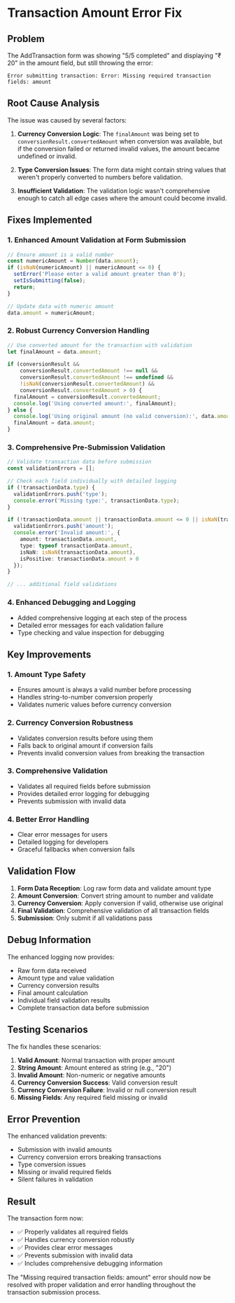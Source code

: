 # Transaction Amount Error Fix

## Problem
The AddTransaction form was showing "5/5 completed" and displaying "₹ 20" in the amount field, but still throwing the error:
```
Error submitting transaction: Error: Missing required transaction fields: amount
```

## Root Cause Analysis

The issue was caused by several factors:

1. **Currency Conversion Logic**: The `finalAmount` was being set to `conversionResult.convertedAmount` when conversion was available, but if the conversion failed or returned invalid values, the amount became undefined or invalid.

2. **Type Conversion Issues**: The form data might contain string values that weren't properly converted to numbers before validation.

3. **Insufficient Validation**: The validation logic wasn't comprehensive enough to catch all edge cases where the amount could become invalid.

## Fixes Implemented

### 1. **Enhanced Amount Validation at Form Submission**
```typescript
// Ensure amount is a valid number
const numericAmount = Number(data.amount);
if (isNaN(numericAmount) || numericAmount <= 0) {
  setError('Please enter a valid amount greater than 0');
  setIsSubmitting(false);
  return;
}

// Update data with numeric amount
data.amount = numericAmount;
```

### 2. **Robust Currency Conversion Handling**
```typescript
// Use converted amount for the transaction with validation
let finalAmount = data.amount;

if (conversionResult && 
    conversionResult.convertedAmount !== null && 
    conversionResult.convertedAmount !== undefined &&
    !isNaN(conversionResult.convertedAmount) &&
    conversionResult.convertedAmount > 0) {
  finalAmount = conversionResult.convertedAmount;
  console.log('Using converted amount:', finalAmount);
} else {
  console.log('Using original amount (no valid conversion):', data.amount);
  finalAmount = data.amount;
}
```

### 3. **Comprehensive Pre-Submission Validation**
```typescript
// Validate transaction data before submission
const validationErrors = [];

// Check each field individually with detailed logging
if (!transactionData.type) {
  validationErrors.push('type');
  console.error('Missing type:', transactionData.type);
}

if (!transactionData.amount || transactionData.amount <= 0 || isNaN(transactionData.amount)) {
  validationErrors.push('amount');
  console.error('Invalid amount:', { 
    amount: transactionData.amount, 
    type: typeof transactionData.amount,
    isNaN: isNaN(transactionData.amount),
    isPositive: transactionData.amount > 0
  });
}

// ... additional field validations
```

### 4. **Enhanced Debugging and Logging**
- Added comprehensive logging at each step of the process
- Detailed error messages for each validation failure
- Type checking and value inspection for debugging

## Key Improvements

### **1. Amount Type Safety**
- Ensures amount is always a valid number before processing
- Handles string-to-number conversion properly
- Validates numeric values before currency conversion

### **2. Currency Conversion Robustness**
- Validates conversion results before using them
- Falls back to original amount if conversion fails
- Prevents invalid conversion values from breaking the transaction

### **3. Comprehensive Validation**
- Validates all required fields before submission
- Provides detailed error logging for debugging
- Prevents submission with invalid data

### **4. Better Error Handling**
- Clear error messages for users
- Detailed logging for developers
- Graceful fallbacks when conversion fails

## Validation Flow

1. **Form Data Reception**: Log raw form data and validate amount type
2. **Amount Conversion**: Convert string amount to number and validate
3. **Currency Conversion**: Apply conversion if valid, otherwise use original
4. **Final Validation**: Comprehensive validation of all transaction fields
5. **Submission**: Only submit if all validations pass

## Debug Information

The enhanced logging now provides:
- Raw form data received
- Amount type and value validation
- Currency conversion results
- Final amount calculation
- Individual field validation results
- Complete transaction data before submission

## Testing Scenarios

The fix handles these scenarios:
1. **Valid Amount**: Normal transaction with proper amount
2. **String Amount**: Amount entered as string (e.g., "20")
3. **Invalid Amount**: Non-numeric or negative amounts
4. **Currency Conversion Success**: Valid conversion result
5. **Currency Conversion Failure**: Invalid or null conversion result
6. **Missing Fields**: Any required field missing or invalid

## Error Prevention

The enhanced validation prevents:
- Submission with invalid amounts
- Currency conversion errors breaking transactions
- Type conversion issues
- Missing or invalid required fields
- Silent failures in validation

## Result

The transaction form now:
- ✅ Properly validates all required fields
- ✅ Handles currency conversion robustly
- ✅ Provides clear error messages
- ✅ Prevents submission with invalid data
- ✅ Includes comprehensive debugging information

The "Missing required transaction fields: amount" error should now be resolved with proper validation and error handling throughout the transaction submission process.
